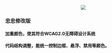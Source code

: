 <p align="center">
  <img src="https://cdn.rawgit.com/ElemeFE/element/dev/element_logo.svg">
</p>

### 忠忠修改版
#### 加重颜色，使其符合WCAG2.0无障碍设计系统
#### 代码结构调整，能统一控制边框、悬浮、禁用等颜色。
